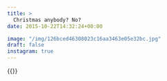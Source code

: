 ```yaml
---
title: >
  Christmas anybody? No?
date: 2015-10-22T14:32:24+00:00

image: "/img/126bced46308023c16aa3463e05e32bc.jpg"
draft: false
instagram: true
---
```


{{<photo src="/img/126bced46308023c16aa3463e05e32bc.jpg">}}
